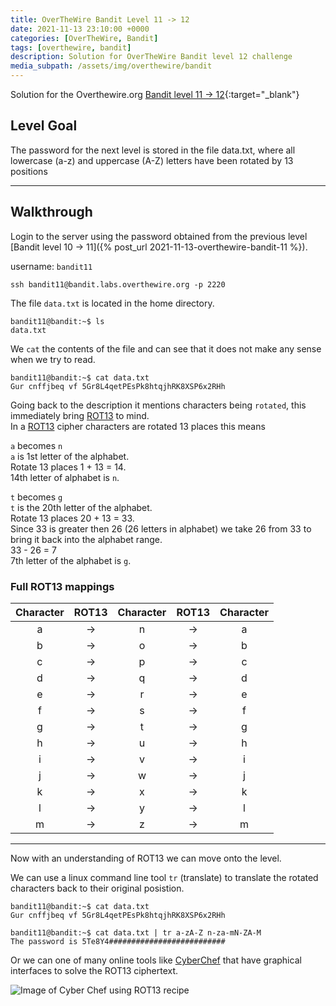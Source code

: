 ```yaml
---
title: OverTheWire Bandit Level 11 -> 12
date: 2021-11-13 23:10:00 +0000
categories: [OverTheWire, Bandit]
tags: [overthewire, bandit]
description: Solution for OverTheWire Bandit level 12 challenge
media_subpath: /assets/img/overthewire/bandit
---
```


Solution for the Overthewire.org [Bandit level 11 -> 12](https://overthewire.org/wargames/bandit/bandit12.html){:target="\_blank"}

## Level Goal

The password for the next level is stored in the file data.txt, where all lowercase (a-z) and uppercase (A-Z) letters have been rotated by 13 positions

---

## Walkthrough

Login to the server using the password obtained from the previous level [Bandit level 10 -> 11]({% post_url 2021-11-13-overthewire-bandit-11 %}).  

username: `bandit11`  

```ssh
ssh bandit11@bandit.labs.overthewire.org -p 2220
```

The file `data.txt` is located in the home directory.  

```console
bandit11@bandit:~$ ls
data.txt 
```

We `cat` the contents of the file and can see that it does not make any sense when we try to read.  

```console
bandit11@bandit:~$ cat data.txt
Gur cnffjbeq vf 5Gr8L4qetPEsPk8htqjhRK8XSP6x2RHh
```

Going back to the description it mentions characters being `rotated`, this immediately bring [ROT13](https://en.wikipedia.org/wiki/ROT13) to mind.  
In a [ROT13](https://en.wikipedia.org/wiki/ROT13) cipher characters are rotated 13 places this means  

`a` becomes `n`  
`a` is 1st letter of the alphabet.  
Rotate 13 places  1 + 13 = 14.  
14th letter of alphabet is `n`.

`t` becomes `g`  
`t` is the 20th letter of the alphabet.  
Rotate 13 places 20 + 13 = 33.  
Since 33 is greater then 26 (26 letters in alphabet) we take 26 from 33 to bring it back into the alphabet range.  
33 - 26 = 7  
7th letter of the alphabet is `g`.

### Full ROT13 mappings

| Character | ROT13 | Character | ROT13 | Character |
| :-------: | :---: | :-------: | :---: | :-------: |
|     a     |  ->   |     n     |  ->   |     a     |
|     b     |  ->   |     o     |  ->   |     b     |
|     c     |  ->   |     p     |  ->   |     c     |
|     d     |  ->   |     q     |  ->   |     d     |
|     e     |  ->   |     r     |  ->   |     e     |
|     f     |  ->   |     s     |  ->   |     f     |
|     g     |  ->   |     t     |  ->   |     g     |
|     h     |  ->   |     u     |  ->   |     h     |
|     i     |  ->   |     v     |  ->   |     i     |
|     j     |  ->   |     w     |  ->   |     j     |
|     k     |  ->   |     x     |  ->   |     k     |
|     l     |  ->   |     y     |  ->   |     l     |
|     m     |  ->   |     z     |  ->   |     m     |

---

Now with an understanding of ROT13 we can move onto the level.  

We can use a linux command line tool `tr` (translate) to translate the rotated characters back to their original posistion.

```console
bandit11@bandit:~$ cat data.txt
Gur cnffjbeq vf 5Gr8L4qetPEsPk8htqjhRK8XSP6x2RHh

bandit11@bandit:~$ cat data.txt | tr a-zA-Z n-za-mN-ZA-M
The password is 5Te8Y4##########################
```

Or we can one of many online tools like [CyberChef](https://gchq.github.io/CyberChef/) that have graphical interfaces to solve the ROT13 ciphertext.

![Image of Cyber Chef using ROT13 recipe](/CyberChef%20-%20ROT13.png)
